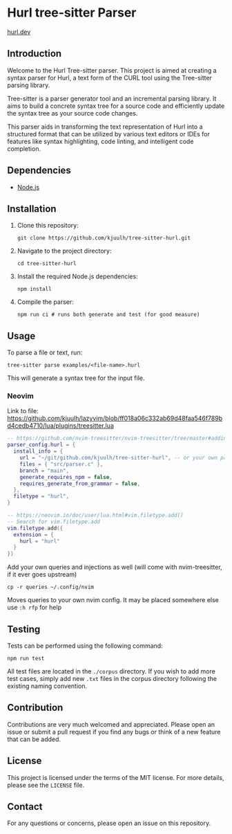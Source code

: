 # Hurl tree-sitter Parser

[hurl.dev](https://hurl.dev)

## Introduction

Welcome to the Hurl Tree-sitter parser. This project is aimed at creating a
syntax parser for Hurl, a text form of the CURL tool using the Tree-sitter
parsing library.

Tree-sitter is a parser generator tool and an incremental parsing library. It
aims to build a concrete syntax tree for a source code and efficiently update
the syntax tree as your source code changes.

This parser aids in transforming the text representation of Hurl into a
structured format that can be utilized by various text editors or IDEs for
features like syntax highlighting, code linting, and intelligent code
completion.

## Dependencies

- [Node.js](https://nodejs.org/)

## Installation

1. Clone this repository:
   ```
   git clone https://github.com/kjuulh/tree-sitter-hurl.git
   ```

2. Navigate to the project directory:
   ```
   cd tree-sitter-hurl
   ```

3. Install the required Node.js dependencies:
   ```
   npm install
   ```

4. Compile the parser:
   ```
   npm run ci # runs both generate and test (for good measure)
   ```

## Usage

To parse a file or text, run:

```
tree-sitter parse examples/<file-name>.hurl
```

This will generate a syntax tree for the input file.

### Neovim

Link to file:
https://github.com/kjuulh/lazyvim/blob/ff018a06c332ab69d48faa546f789bd4cedb4710/lua/plugins/treesitter.lua

```lua
-- https://github.com/nvim-treesitter/nvim-treesitter/tree/master#adding-parsers
parser_config.hurl = {
  install_info = {
    url = "~/git/github.com/kjuulh/tree-sitter-hurl", -- or your own path, i.e. where you cloned the repository
    files = { "src/parser.c" },
    branch = "main",
    generate_requires_npm = false,
    requires_generate_from_grammar = false,
  },
  filetype = "hurl",
}

-- https://neovim.io/doc/user/lua.html#vim.filetype.add()
-- Search for vim.filetype.add
vim.filetype.add({
  extension = {
    hurl = "hurl"
  }
})
```

Add your own queries and injections as well (will come with nvim-treesitter, if
it ever goes upstream)

```
cp -r queries ~/.config/nvim
```

Moves queries to your own nvim config. It may be placed somewhere else use
`:h rfp` for help

## Testing

Tests can be performed using the following command:

```
npm run test
```

All test files are located in the `./corpus` directory. If you wish to add more
test cases, simply add new `.txt` files in the corpus directory following the
existing naming convention.

## Contribution

Contributions are very much welcomed and appreciated. Please open an issue or
submit a pull request if you find any bugs or think of a new feature that can be
added.

## License

This project is licensed under the terms of the MIT license. For more details,
please see the `LICENSE` file.

## Contact

For any questions or concerns, please open an issue on this repository.
